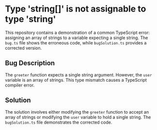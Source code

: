 # Type 'string[]' is not assignable to type 'string'

This repository contains a demonstration of a common TypeScript error: assigning an array of strings to a variable expecting a single string.  The `bug.ts` file shows the erroneous code, while `bugSolution.ts` provides a corrected version.

## Bug Description

The `greeter` function expects a single string argument. However, the `user` variable is an array of strings. This type mismatch causes a TypeScript compiler error.

## Solution

The solution involves either modifying the `greeter` function to accept an array of strings or modifying the `user` variable to hold a single string. The `bugSolution.ts` file demonstrates the corrected code.